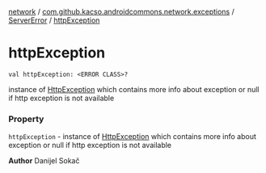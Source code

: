 [network](../../index.md) / [com.github.kacso.androidcommons.network.exceptions](../index.md) / [ServerError](index.md) / [httpException](.)

# httpException

`val httpException: <ERROR CLASS>?`

instance of [HttpException](#) which contains more info about exception or null if http
exception is not available

### Property

`httpException` - instance of [HttpException](#) which contains more info about exception or null if http
exception is not available

**Author**
Danijel Sokač

